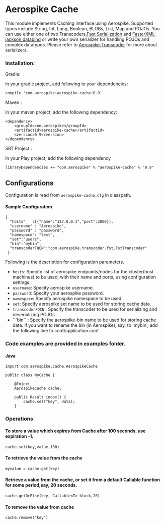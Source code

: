# Aerospike Cache

This module implements Caching interface using Aerospike. Supported types include String, Int, Long, Boolean, BLOBs, List, Map and POJOs. 
You can use either one of two Transcoders,[Fast Serialization](https://github.com/RuedigerMoeller/fast-serialization) 
and [FasterXML-jackson databind](https://github.com/FasterXML/jackson-databind/wiki/Serialization-Features) or write your own serializer
for handling POJOs and complex datatypes. Please refer to [Aerospike-Transcoder](https://github.com/aerospike/aerospike-java-plugins/tree/master/transcoder) for more about serializers.

### Installation:

Gradle:

In your gradle project, add following to your dependencies:

```
compile 'com.aerospike:aerospike-cache:O.9'
```
Maven : 

In your maven project, add the following dependency:

```
<dependency>
	<groupId>com.aerospike</groupId>
	<artifactId>aerospike-cache</artifactId>
	<version>0.9</version>
</dependency>

```

SBT Project :

In your Play project, add the following dependency

```
libraryDependencies += "com.aerospike" % "aerospike-cache" % "0.9"
```

## Configurations

Configuration is read from ```aerospike-cache.cfg``` in classpath.

#### Sample Configuration
```
{
  "hosts"	:[{"name":"127.0.0.1","port":3000}],
  "username" : "Aerospike",
  "password" : "password",
  "namespace": "test",
  "set":"users",
  "bin":"mybin",
  "transcoderFQCN":"com.aerospike.transcoder.fst.FstTranscoder"
 }
```


Following is the description for configuration parameters.
	
* ```hosts```: Specify list of aerospike endpoints/nodes for the cluster(host machines) to be used, with their
	 name and ports, using configuration settings. 
* ```username```: Specify aerospike username. 
* ```password```: Specify your aerospike password. 
* ```namespace```: Specify aerospike namespace to be used.
* ```set```: Specify aerospike set name to be used for storing cache data.  
* ```transcoderFQCN``` : Specify the transcoder to be used for serializing and deserializing POJOs. 
* ```bin`` : Specify the aerospike-bin name to be used for storing cache data. If you want to rename the bin (in Aerospike),
 say, to 'mybin', add the following line to conf/application.conf



### Code examples are provided in examples folder.

#### Java

```
import com.aerospike.cache.AerospikeCache

public class MyCache {

	@Inject
	AerospikeCache cache;

	public Result index() {
		cache.set("key", data);
	}
```

### Operations

#### To store a value which expires from Cache after 100 seconds, use expiration -1.

```
cache.set(key,value,100)
```
	
#### To retrieve the value from the cache 

```
myvalue = cache.get(key)
```

#### Retrieve a value from the cache, or set it from a default Callable function for some period,say, 20 seconds.

```
cache.getOrElse(key, Callable<T> block,20)
```

#### To remove the value from cache

```
cache.remove("key")
```
